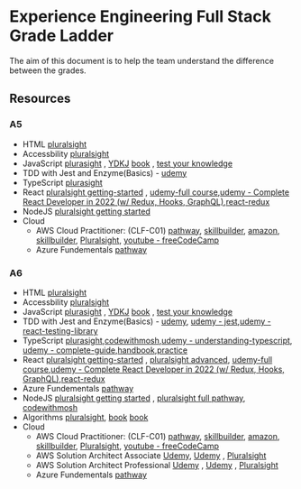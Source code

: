 # Experience Engineering Full Stack Grade Ladder

The aim of this document is to help the team understand the difference between the grades.

## Resources

### A5

- HTML [pluralsight](https://www.pluralsight.com/courses/html-fundamentals)
- Accessbility [pluralsight](https://app.pluralsight.com/library/courses/web-accessibility-getting-started/table-of-contents)
- JavaScript [plurasight](https://app.pluralsight.com/paths/skill/javascript-core-language) , [YDKJ](https://github.com/getify/You-Dont-Know-JS/tree/1st-ed) [book](https://www.amazon.co.uk/JavaScript-Definitive-Guide-Guides/dp/0596805527/ref=asc_df_0596805527/?tag=googshopuk-21&linkCode=df0&hvadid=310913487979&hvpos=&hvnetw=g&hvrand=8467159689545982706&hvpone=&hvptwo=&hvqmt=&hvdev=c&hvdvcmdl=&hvlocint=&hvlocphy=1007151&hvtargid=pla-433054820762&psc=1&th=1&psc=1) , [test your knowledge](https://www.testdome.com/questions?sets=public%2Cpremium&sort=none&skills=4-2)
- TDD with Jest and Enzyme(Basics) - [udemy](https://www.udemy.com/share/101XEw3@NJpoNmGRGwGFJT05sffbUqTl36U633bnUGysStltMK6GR1STMkWR99R9CPajy8-4/)
- TypeScript [plurasight](https://app.pluralsight.com/paths/skill/typescript-core-language)
- React [pluralsight getting-started](https://app.pluralsight.com/library/courses/react-js-getting-started/table-of-contents) , [udemy-full course](https://www.udemy.com/course/react-the-complete-guide-incl-redux/),[udemy - Complete React Developer in 2022 (w/ Redux, Hooks, GraphQL)](https://www.udemy.com/course/complete-react-developer-zero-to-mastery/),[react-redux](https://www.udemy.com/course/react-redux/)
- NodeJS  [pluralsight getting started](https://www.pluralsight.com/paths/working-with-nodejs)
- Cloud
    - AWS Cloud Practitioner: (CLF-C01) [pathway](https://degreed.com/pathway/1pnlvmk78n/pathway), [skillbuilder](https://explore.skillbuilder.aws/learn/course/external/view/elearning/134/aws-cloud-practitioner-essentials?dt=tile&tile=fdt), [amazon](https://aws.amazon.com/training/digital/?cta=tctopbanner), [skillbuilder](https://explore.skillbuilder.aws/learn?cta=dt_topbanner), [Pluralsight](https://app.pluralsight.com/library/courses/aws-cloud-practitioner-exam-prep), [youtube - freeCodeCamp](https://www.youtube.com/watch?v=3hLmDS179YE)
    - Azure Fundementals [pathway](https://app.pluralsight.com/explore/certifications/topics/azure?trackId=5ac418bd-60e8-480c-8c22-37384d0e528c&examPrepId=eaa6d647-8e90-42e6-a588-46d54639a9d1)

### A6

- HTML [pluralsight](https://www.pluralsight.com/courses/html-fundamentals)
- Accessbility [pluralsight](https://app.pluralsight.com/library/courses/web-accessibility-getting-started/table-of-contents)
- JavaScript [plurasight](https://app.pluralsight.com/paths/skill/javascript-core-language) , [YDKJ](https://github.com/getify/You-Dont-Know-JS/tree/1st-ed) [book](https://www.amazon.co.uk/JavaScript-Definitive-Guide-Guides/dp/0596805527/ref=asc_df_0596805527/?tag=googshopuk-21&linkCode=df0&hvadid=310913487979&hvpos=&hvnetw=g&hvrand=8467159689545982706&hvpone=&hvptwo=&hvqmt=&hvdev=c&hvdvcmdl=&hvlocint=&hvlocphy=1007151&hvtargid=pla-433054820762&psc=1&th=1&psc=1) , [test your knowledge](https://www.testdome.com/questions?sets=public%2Cpremium&sort=none&skills=4-2)
- TDD with Jest and Enzyme(Basics) - [udemy](https://www.udemy.com/share/101XEw3@NJpoNmGRGwGFJT05sffbUqTl36U633bnUGysStltMK6GR1STMkWR99R9CPajy8-4/), [udemy - jest](https://www.udemy.com/course/react-testing-with-jest-and-enzyme/),[udemy - react-testing-library](https://www.udemy.com/course/react-testing-library/)
- TypeScript [plurasight](https://app.pluralsight.com/paths/skill/typescript-core-language),[codewithmosh](https://codewithmosh.com/p/the-ultimate-typescript),[udemy - understanding-typescript](https://www.udemy.com/course/understanding-typescript/), [udemy - complete-guide](https://www.udemy.com/course/typescript-the-complete-developers-guide/),[handbook](https://www.typescriptlang.org/docs/handbook/intro.html),[practice](https://exercism.org/tracks/typescript)
- React [pluralsight getting-started](https://app.pluralsight.com/library/courses/react-js-getting-started/table-of-contents) , [pluralsight advanced](https://app.pluralsight.com/library/courses/reactjs-advanced/table-of-contents), [udemy-full course](https://www.udemy.com/course/react-the-complete-guide-incl-redux/),[udemy - Complete React Developer in 2022 (w/ Redux, Hooks, GraphQL)](https://www.udemy.com/course/complete-react-developer-zero-to-mastery/),[react-redux](https://www.udemy.com/course/react-redux/)
- Azure Fundementals [pathway](https://app.pluralsight.com/explore/certifications/topics/azure?trackId=5ac418bd-60e8-480c-8c22-37384d0e528c&examPrepId=eaa6d647-8e90-42e6-a588-46d54639a9d1)
- NodeJS  [pluralsight getting started](https://www.pluralsight.com/paths/working-with-nodejs) , [pluralsight full pathway](https://www.pluralsight.com/paths/working-with-nodejs), [codewithmosh](https://codewithmosh.com/p/the-complete-node-js-course)
- Algorithms [pluralsight](https://app.pluralsight.com/library/courses/algorithms-data-structures-part-one/table-of-contents), [book](https://www.amazon.co.uk/Design-patterns-elements-reusable-object-oriented/dp/0201633612/ref=asc_df_0201633612/?tag=googshopuk-21&linkCode=df0&hvadid=310831942794&hvpos=&hvnetw=g&hvrand=14839331031904931882&hvpone=&hvptwo=&hvqmt=&hvdev=c&hvdvcmdl=&hvlocint=&hvlocphy=9045885&hvtargid=pla-395340045790&psc=1) [book](https://www.amazon.com/Clean-Code-Handbook-Software-Craftsmanship/dp/0132350882)
 - Cloud
     - AWS Cloud Practitioner: (CLF-C01) [pathway](https://degreed.com/pathway/1pnlvmk78n/pathway), [skillbuilder](https://explore.skillbuilder.aws/learn/course/external/view/elearning/134/aws-cloud-practitioner-essentials?dt=tile&tile=fdt), [amazon](https://aws.amazon.com/training/digital/?cta=tctopbanner), [skillbuilder](https://explore.skillbuilder.aws/learn?cta=dt_topbanner), [Pluralsight](https://app.pluralsight.com/library/courses/aws-cloud-practitioner-exam-prep), [youtube - freeCodeCamp](https://www.youtube.com/watch?v=3hLmDS179YE)
    - AWS Solution Architect Associate [Udemy](https://www.udemy.com/course/aws-certified-solutions-architect-associate-saa-c02/), [Udemy](https://www.udemy.com/course/aws-certified-solutions-architect-associate-hands-on/) , [Pluralsight](https://app.pluralsight.com/library/courses/demystifying-aws-certified-solutions-architect-associate-exam)
    - AWS Solution Architect Professional [Udemy](https://www.udemy.com/course/aws-solutions-architect-professional/) , [Udemy](https://www.udemy.com/course/aws-certified-solutions-architect-professional-training/) , [Pluralsight](https://app.pluralsight.com/library/courses/demystifying-aws-certified-solutions-architect-associate-exam)
     - Azure Fundementals [pathway](https://app.pluralsight.com/explore/certifications/topics/azure?trackId=5ac418bd-60e8-480c-8c22-37384d0e528c&examPrepId=eaa6d647-8e90-42e6-a588-46d54639a9d1)

